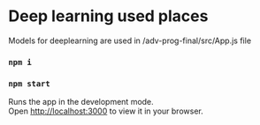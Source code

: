 # Deep learning used places

Models for deeplearning are used in /adv-prog-final/src/App.js file


### `npm i`
### `npm start`

Runs the app in the development mode.\
Open [http://localhost:3000](http://localhost:3000) to view it in your browser.

